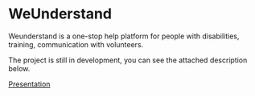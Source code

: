 # WeUnderstand
Weunderstand is a one-stop help platform for people with disabilities, training, communication with volunteers.

The project is still in development, you can see the attached description below.

<a target="_blank" href="https://github.com/hovmikayelyan/WeUnderstand/blob/main/iunderstand.pdf">  Presentation </a>
